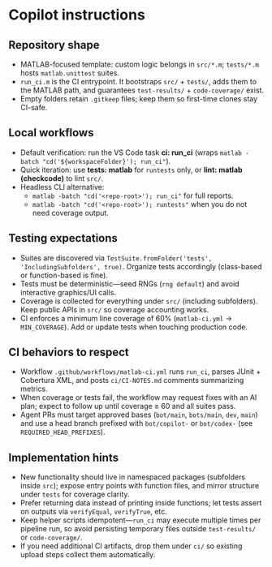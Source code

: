 # Copilot instructions

## Repository shape
- MATLAB-focused template: custom logic belongs in `src/*.m`; `tests/*.m` hosts `matlab.unittest` suites.
- `run_ci.m` is the CI entrypoint. It bootstraps `src/` + `tests/`, adds them to the MATLAB path, and guarantees `test-results/` + `code-coverage/` exist.
- Empty folders retain `.gitkeep` files; keep them so first-time clones stay CI-safe.

## Local workflows
- Default verification: run the VS Code task **ci: run_ci** (wraps `matlab -batch "cd('${workspaceFolder}'); run_ci"`).
- Quick iteration: use **tests: matlab** for `runtests` only, or **lint: matlab (checkcode)** to lint `src/`.
- Headless CLI alternative:
  - `matlab -batch "cd('<repo-root>'); run_ci"` for full reports.
  - `matlab -batch "cd('<repo-root>'); runtests"` when you do not need coverage output.

## Testing expectations
- Suites are discovered via `TestSuite.fromFolder('tests', 'IncludingSubfolders', true)`. Organize tests accordingly (class-based or function-based is fine).
- Tests must be deterministic—seed RNGs (`rng default`) and avoid interactive graphics/UI calls.
- Coverage is collected for everything under `src/` (including subfolders). Keep public APIs in `src/` so coverage accounting works.
- CI enforces a minimum line coverage of 60% (`matlab-ci.yml` → `MIN_COVERAGE`). Add or update tests when touching production code.

## CI behaviors to respect
- Workflow `.github/workflows/matlab-ci.yml` runs `run_ci`, parses JUnit + Cobertura XML, and posts `ci/CI-NOTES.md` comments summarizing metrics.
- When coverage or tests fail, the workflow may request fixes with an AI plan; expect to follow up until coverage ≥ 60 and all suites pass.
- Agent PRs must target approved bases (`bot/main`, `bots/main`, `dev`, `main`) and use a head branch prefixed with `bot/copilot-` or `bot/codex-` (see `REQUIRED_HEAD_PREFIXES`).

## Implementation hints
- New functionality should live in namespaced packages (subfolders inside `src`); expose entry points with function files, and mirror structure under `tests` for coverage clarity.
- Prefer returning data instead of printing inside functions; let tests assert on outputs via `verifyEqual`, `verifyTrue`, etc.
- Keep helper scripts idempotent—`run_ci` may execute multiple times per pipeline run, so avoid persisting temporary files outside `test-results/` or `code-coverage/`.
- If you need additional CI artifacts, drop them under `ci/` so existing upload steps collect them automatically.
